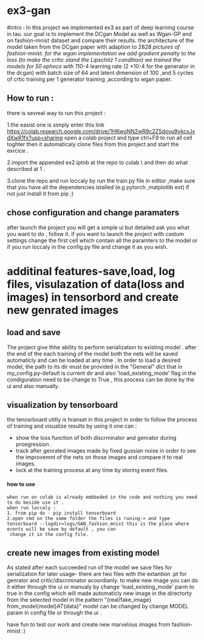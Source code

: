 # ex3-gan
#intro : In this project we implemented ex3 as part of deep learning course in tau. our goal is to implement the DCgan Model as well as Wgan-GP and on fashion-mnist dataset  and compare their results. 
 the architecture of the model taken from  the DCgan paper with adaption to 28*28 pictures of fashion-mnist.
for the wgan implementation we add gradient penalty to the loss (to make the critic stand the Lipschitz 1 condition) 
we trained the models for 50 ephocs with 1*10-4 learning rate (2 *10-4 for the generator in the dcgan)
with batch size of 64 and latent dimension of 100 ,and 5 cycles of crtic training per 1 generator training 
,according to wgan paper. 

## How to run :

there is sevreal way to run this project :

1.the easist one is simply enter this link https://colab.research.google.com/drive/1HKwoNN2wR9c2Z5dovu9ykcxJydXwR1fx?usp=sharing
 open a colab project and type ctrl+F9 to run all cell toghter then it automaticaly clone files from this project and start the exrcice .

2.import the appended ex2.iptnb at the repo to colab \ and then do what described at 1 .

3.clone the repo and run loccaly by run the train.py file in editor ,make sure that you have all the dependencies istalled (e.g pytorch ,matplotlib ext) if not just install it from pip ;)

## chose configuration and change paramaters
after launch the project you will get a simple ui but detailed ask you what you want to do , follow it. if you want to launch the project with castum settings change the first cell which contain all the paramters to the model or if you run loccaly in the config.py file and change it as you wish.

# additinal features-save,load, log files, visulazation of data(loss and images) in tensorbord and create new genrated images 
## load and save 
The project give thhe ability to perform serialization to existing model . after the end of the each training of the model  both the nets will be saved automaticly and can be loaded  at any time .
In order to load a desired model, the path to its dir must be provided in the "General" dict that in my_config.py-default is current dir and also 'load_existing_mode' flag in the condiguration need to be change to True , this process can be done by the ui and also manually. 
 
## visualization by tensorboard 
the tenosrboard utitly is hranset in this project in order to follow the process of training and  visualize results by using it one can :
- show the loss function of both discrminator and genrator during proegression .
-  track after genrated images made by fixed gussian noise in order to see the improvemnt of the nets on those images and compare it to real images.
-  lock at the training process at any time by storing event files. 
  #### how to use
    when run on colab is already embbeded in the code and nothing you need to do beside use it . 
    when run loccaly :
    1. from pip do - pip install tensorboard
    2.open cmd on the same folder the files is runing-> and type tensorboard --logdir=logs/GAN_fashion_mnist this is the place where ecents will be save by default , you can 
     change it in the config file. 
     
 ## create new images from existing model 
 As stated after each succeeded run of the model we save files for serialization for later usage- there are two files with the extantion .pt for genrator and critic/discrminator   acoordianly. 
 to make new image you  can do it either through the ui or manualy by change 'load_existing_mode' parm  to true in the config which will made automaticly  new image in the directorty from the selected model in the pattern "{real/fake_image} from_model{model}_AT_{data}"
 model can be changed by change MODEL param in config file or through the ui . 
 
 
 have fun to test our work and create new marvelous images from fashion-mnist  :) 
 
 
  
